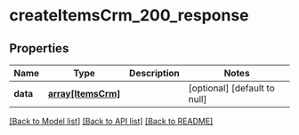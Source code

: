 # createItemsCrm_200_response

## Properties
Name | Type | Description | Notes
------------ | ------------- | ------------- | -------------
**data** | [**array[ItemsCrm]**](ItemsCrm.md) |  | [optional] [default to null]

[[Back to Model list]](../README.md#documentation-for-models) [[Back to API list]](../README.md#documentation-for-api-endpoints) [[Back to README]](../README.md)


